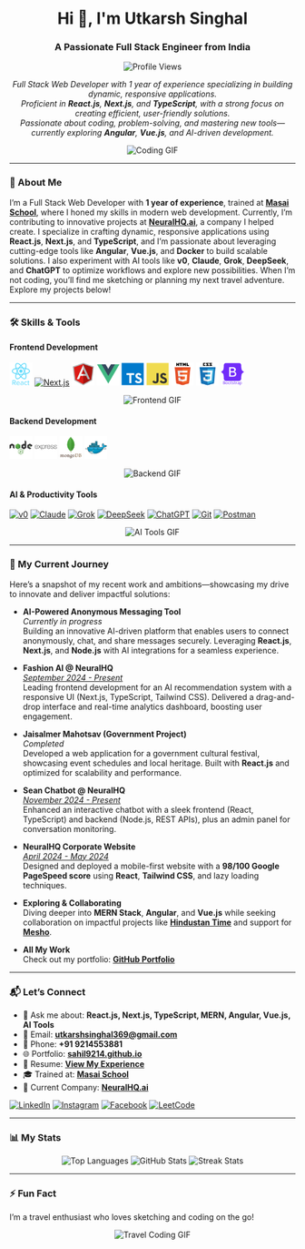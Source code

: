 <h1 align="center">Hi 👋, I'm Utkarsh Singhal</h1>
<h3 align="center">A Passionate Full Stack Engineer from India</h3>

<p align="center">
  <img src="https://komarev.com/ghpvc/?username=sahil9214&label=Profile%20Views&color=0e75b6&style=flat" alt="Profile Views" />
</p>

<p align="center">
  <i>Full Stack Web Developer with 1 year of experience specializing in building dynamic, responsive applications.</i><br/>
  <i>Proficient in <b>React.js</b>, <b>Next.js</b>, and <b>TypeScript</b>, with a strong focus on creating efficient, user-friendly solutions.</i><br/>
  <i>Passionate about coding, problem-solving, and mastering new tools—currently exploring <b>Angular</b>, <b>Vue.js</b>, and AI-driven development.</i>
</p>

<p align="center">
  <img src="https://media.giphy.com/media/LmNwrBhejkK9EFP504/giphy.gif" alt="Coding GIF" width="300"/>
</p>

---

### 🚀 About Me
I’m a Full Stack Web Developer with **1 year of experience**, trained at **[Masai School](https://www.masaischool.com/)**, where I honed my skills in modern web development. Currently, I’m contributing to innovative projects at **[NeuralHQ.ai](https://www.neuralhq.ai/)**, a company I helped create. I specialize in crafting dynamic, responsive applications using **React.js**, **Next.js**, and **TypeScript**, and I’m passionate about leveraging cutting-edge tools like **Angular**, **Vue.js**, and **Docker** to build scalable solutions. I also experiment with AI tools like **v0**, **Claude**, **Grok**, **DeepSeek**, and **ChatGPT** to optimize workflows and explore new possibilities. When I’m not coding, you’ll find me sketching or planning my next travel adventure. Explore my projects below!

---

### 🛠️ Skills & Tools

#### Frontend Development
<p align="left">
  <a href="https://reactjs.org/" target="_blank"><img src="https://raw.githubusercontent.com/devicons/devicon/master/icons/react/react-original-wordmark.svg" alt="React" width="40" height="40"/></a>
  <a href="https://nextjs.org/" target="_blank"><img src="https://cdn.worldvectorlogo.com/logos/nextjs-2.svg" alt="Next.js" width="40" height="40"/></a>
  <a href="https://angular.io/" target="_blank"><img src="https://raw.githubusercontent.com/devicons/devicon/master/icons/angularjs/angularjs-original.svg" alt="Angular" width="40" height="40"/></a>
  <a href="https://vuejs.org/" target="_blank"><img src="https://raw.githubusercontent.com/devicons/devicon/master/icons/vuejs/vuejs-original.svg" alt="Vue.js" width="40" height="40"/></a>
  <a href="https://www.typescriptlang.org/" target="_blank"><img src="https://raw.githubusercontent.com/devicons/devicon/master/icons/typescript/typescript-original.svg" alt="TypeScript" width="40" height="40"/></a>
  <a href="https://developer.mozilla.org/en-US/docs/Web/JavaScript" target="_blank"><img src="https://raw.githubusercontent.com/devicons/devicon/master/icons/javascript/javascript-original.svg" alt="JavaScript" width="40" height="40"/></a>
  <a href="https://www.w3.org/html/" target="_blank"><img src="https://raw.githubusercontent.com/devicons/devicon/master/icons/html5/html5-original-wordmark.svg" alt="HTML5" width="40" height="40"/></a>
  <a href="https://www.w3schools.com/css/" target="_blank"><img src="https://raw.githubusercontent.com/devicons/devicon/master/icons/css3/css3-original-wordmark.svg" alt="CSS3" width="40" height="40"/></a>
  <a href="https://getbootstrap.com" target="_blank"><img src="https://raw.githubusercontent.com/devicons/devicon/master/icons/bootstrap/bootstrap-plain-wordmark.svg" alt="Bootstrap" width="40" height="40"/></a>
</p>
<p align="center">
  <img src="https://media.giphy.com/media/IdyAQJVN2kVPNUrojM/giphy.gif" alt="Frontend GIF" width="250"/>
</p>

#### Backend Development
<p align="left">
  <a href="https://nodejs.org" target="_blank"><img src="https://raw.githubusercontent.com/devicons/devicon/master/icons/nodejs/nodejs-original-wordmark.svg" alt="Node.js" width="40" height="40"/></a>
  <a href="https://expressjs.com" target="_blank"><img src="https://raw.githubusercontent.com/devicons/devicon/master/icons/express/express-original-wordmark.svg" alt="Express" width="40" height="40"/></a>
  <a href="https://www.mongodb.com/" target="_blank"><img src="https://raw.githubusercontent.com/devicons/devicon/master/icons/mongodb/mongodb-original-wordmark.svg" alt="MongoDB" width="40" height="40"/></a>
  <a href="https://www.docker.com/" target="_blank"><img src="https://raw.githubusercontent.com/devicons/devicon/master/icons/docker/docker-original.svg" alt="Docker" width="40" height="40"/></a>
</p>
<p align="center">
  <img src="https://media.giphy.com/media/kd9BlRovbvvfMXzkA7/giphy.gif" alt="Backend GIF" width="250"/>
</p>

#### AI & Productivity Tools
<p align="left">
  <a href="https://v0.dev/" target="_blank"><img src="https://img.icons8.com/?size=100&id=134779&format=png" alt="v0" width="40" height="40"/></a>
  <a href="https://anthropic.com/" target="_blank"><img src="https://img.icons8.com/?size=100&id=134780&format=png" alt="Claude" width="40" height="40"/></a>
  <a href="https://x.ai/" target="_blank"><img src="https://img.icons8.com/?size=100&id=134781&format=png" alt="Grok" width="40" height="40"/></a>
  <a href="https://deepseek.com/" target="_blank"><img src="https://img.icons8.com/?size=100&id=134782&format=png" alt="DeepSeek" width="40" height="40"/></a>
  <a href="https://chat.openai.com/" target="_blank"><img src="https://img.icons8.com/?size=100&id=134783&format=png" alt="ChatGPT" width="40" height="40"/></a>
  <a href="https://git-scm.com/" target="_blank"><img src="https://www.vectorlogo.zone/logos/git-scm/git-scm-icon.svg" alt="Git" width="40" height="40"/></a>
  <a href="https://postman.com" target="_blank"><img src="https://www.vectorlogo.zone/logos/getpostman/getpostman-icon.svg" alt="Postman" width="40" height="40"/></a>
</p>
<p align="center">
  <img src="https://media.giphy.com/media/26tn33aiTi1jkl6iA/giphy.gif" alt="AI Tools GIF" width="250"/>
</p>

---

### 🌟 My Current Journey
Here’s a snapshot of my recent work and ambitions—showcasing my drive to innovate and deliver impactful solutions:

- **AI-Powered Anonymous Messaging Tool**  
  *Currently in progress*  
  Building an innovative AI-driven platform that enables users to connect anonymously, chat, and share messages securely. Leveraging **React.js**, **Next.js**, and **Node.js** with AI integrations for a seamless experience.

- **Fashion AI @ NeuralHQ**  
  *[September 2024 - Present](https://github.com/Sahil9214)*  
  Leading frontend development for an AI recommendation system with a responsive UI (Next.js, TypeScript, Tailwind CSS). Delivered a drag-and-drop interface and real-time analytics dashboard, boosting user engagement.

- **Jaisalmer Mahotsav (Government Project)**  
  *Completed*  
  Developed a web application for a government cultural festival, showcasing event schedules and local heritage. Built with **React.js** and optimized for scalability and performance.

- **Sean Chatbot @ NeuralHQ**  
  *[November 2024 - Present](https://github.com/Sahil9214)*  
  Enhanced an interactive chatbot with a sleek frontend (React, TypeScript) and backend (Node.js, REST APIs), plus an admin panel for conversation monitoring.

- **NeuralHQ Corporate Website**  
  *[April 2024 - May 2024](https://www.neuralhq.ai/)*  
  Designed and deployed a mobile-first website with a **98/100 Google PageSpeed score** using **React**, **Tailwind CSS**, and lazy loading techniques.

- **Exploring & Collaborating**  
  Diving deeper into **MERN Stack**, **Angular**, and **Vue.js** while seeking collaboration on impactful projects like **[Hindustan Time](https://github.com/Sahil9214/Utkarshfw20_1149-intersting-fork-8458)** and support for **[Mesho](https://github.com/Sahil9214/sahil9214-sahil-fw20_1149_swelting-camp-7483)**.

- **All My Work**  
  Check out my portfolio: **[GitHub Portfolio](https://github.com/Sahil9214/Sahil9214.github.io)**

---

### 📬 Let’s Connect
- 💬 Ask me about: **React.js, Next.js, TypeScript, MERN, Angular, Vue.js, AI Tools**  
- 📧 Email: **[utkarshsinghal369@gmail.com](mailto:utkarshsinghal369@gmail.com)**  
- 📱 Phone: **+91 9214553881**  
- 🌐 Portfolio: **[sahil9214.github.io](https://sahil9214.github.io/)**  
- 📄 Resume: **[View My Experience](https://drive.google.com/file/d/10oI6FnP85JxntvrHDRGOOe885SyFXYUl/view?usp=sharing)**  
- 🎓 Trained at: **[Masai School](https://www.masaischool.com/)**  
- 🏢 Current Company: **[NeuralHQ.ai](https://www.neuralhq.ai/)**  

<p align="left">
  <a href="https://linkedin.com/in/utkarsh-singhal" target="_blank"><img src="https://raw.githubusercontent.com/rahuldkjain/github-profile-readme-generator/master/src/images/icons/Social/linked-in-alt.svg" alt="LinkedIn" height="30" width="40"/></a>
  <a href="https://instagram.com/_utkarshsinghal" target="_blank"><img src="https://raw.githubusercontent.com/rahuldkjain/github-profile-readme-generator/master/src/images/icons/Social/instagram.svg" alt="Instagram" height="30" width="40"/></a>
  <a href="https://fb.com/utkarsh-singhal" target="_blank"><img src="https://raw.githubusercontent.com/rahuldkjain/github-profile-readme-generator/master/src/images/icons/Social/facebook.svg" alt="Facebook" height="30" width="40"/></a>
  <a href="https://leetcode.com/utkarshsinghal369/" target="_blank"><img src="https://raw.githubusercontent.com/rahuldkjain/github-profile-readme-generator/master/src/images/icons/Social/leet-code.svg" alt="LeetCode" height="30" width="40"/></a>
</p>

---

### 📊 My Stats
<p align="center">
  <img src="https://github-readme-stats.vercel.app/api/top-langs?username=sahil9214&show_icons=true&locale=en&layout=compact" alt="Top Languages" />
  <img src="https://github-readme-stats.vercel.app/api?username=sahil9214&show_icons=true&locale=en" alt="GitHub Stats" />
  <img src="https://github-readme-streak-stats.herokuapp.com/?user=sahil9214&" alt="Streak Stats" />
</p>

---

### ⚡ Fun Fact
I’m a travel enthusiast who loves sketching and coding on the go!

<p align="center">
  <img src="https://media.giphy.com/media/3o7TKz9bDaN2B8lwIM/giphy.gif" alt="Travel Coding GIF" width="300"/>
</p>
